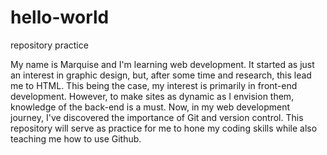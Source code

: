 # hello-world
repository practice

My name is Marquise and I'm learning web development. It started as just an interest in graphic design, but, after some time and research, this lead me to HTML. This being the case, my interest is primarily in front-end development. However, to make sites as dynamic as I envision them, knowledge of the back-end is a must. Now, in my web development journey, I've discovered the importance of Git and version control. This repository will serve as practice for me to hone my coding skills while also teaching me how to use Github.
